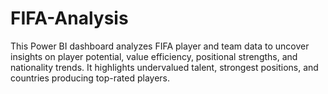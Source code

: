 # FIFA-Analysis
This Power BI dashboard analyzes FIFA player and team data to uncover insights on player potential, value efficiency, positional strengths, and nationality trends. It highlights undervalued talent, strongest positions, and countries producing top-rated players.
